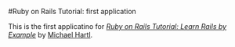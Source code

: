 #Ruby on Rails Tutorial: first application

This is the first applicatino for
[*Ruby on Rails Tutorial: Learn Rails by Example*](http://railstutorial.org/)
by [Michael Hartl](http://michaelhartl.com/).
